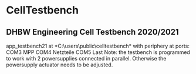 # CellTestbench
## DHBW Engineering Cell Testbench 2020/2021
app_testbench21 at *C:\users\public\celltestbench\* 
with periphery at ports:
COM3 MPP
COM4 Netzteile
COM5 Last
Note: the testbench is programmed to work with 2 powersupplies connected in parallel. Otherwise the powersupply actuator needs to be adjusted.
